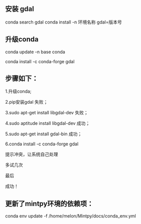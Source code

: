 ## 安装 gdal
conda search gdal
conda install -n 环境名称 gdal=版本号

## 升级conda
conda update -n base conda

conda install -c conda-forge gdal



## 步骤如下：
1.升级conda;

2.pip安装gdal 失败；

3.sudo apt-get install libgdal-dev 失败；

4.sudo aptitude install libgdal-dev 成功；

5.sudo apt-get install gdal-bin 成功；

6.conda  install -c conda-forge gdal

提示冲突，让系统自己处理

多试几次

最后

成功！

## 更新了mintpy环境的依赖项：
conda env update -f /home/melon/Mintpy/docs/conda_env.yml
